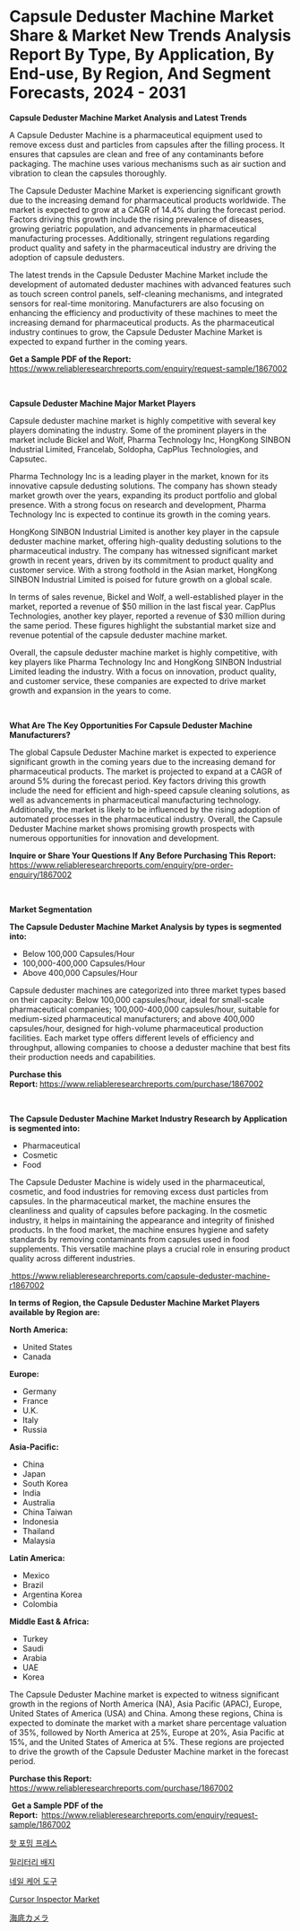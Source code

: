 <p><h1>Capsule Deduster Machine Market Share & Market New Trends Analysis Report By Type, By Application, By End-use, By Region, And Segment Forecasts, 2024 - 2031</h1></p><p><strong>Capsule Deduster Machine Market Analysis and Latest Trends</strong></p>
<p><p>A Capsule Deduster Machine is a pharmaceutical equipment used to remove excess dust and particles from capsules after the filling process. It ensures that capsules are clean and free of any contaminants before packaging. The machine uses various mechanisms such as air suction and vibration to clean the capsules thoroughly.</p><p>The Capsule Deduster Machine Market is experiencing significant growth due to the increasing demand for pharmaceutical products worldwide. The market is expected to grow at a CAGR of 14.4% during the forecast period. Factors driving this growth include the rising prevalence of diseases, growing geriatric population, and advancements in pharmaceutical manufacturing processes. Additionally, stringent regulations regarding product quality and safety in the pharmaceutical industry are driving the adoption of capsule dedusters.</p><p>The latest trends in the Capsule Deduster Machine Market include the development of automated deduster machines with advanced features such as touch screen control panels, self-cleaning mechanisms, and integrated sensors for real-time monitoring. Manufacturers are also focusing on enhancing the efficiency and productivity of these machines to meet the increasing demand for pharmaceutical products. As the pharmaceutical industry continues to grow, the Capsule Deduster Machine Market is expected to expand further in the coming years.</p></p>
<p><strong>Get a Sample PDF of the Report:&nbsp;</strong> <a href="https://www.reliableresearchreports.com/enquiry/request-sample/1867002">https://www.reliableresearchreports.com/enquiry/request-sample/1867002</a></p>
<p>&nbsp;</p>
<p><strong>Capsule Deduster Machine Major Market Players</strong></p>
<p><p>Capsule deduster machine market is highly competitive with several key players dominating the industry. Some of the prominent players in the market include Bickel and Wolf, Pharma Technology Inc, HongKong SINBON Industrial Limited, Francelab, Soldopha, CapPlus Technologies, and Capsutec.</p><p>Pharma Technology Inc is a leading player in the market, known for its innovative capsule dedusting solutions. The company has shown steady market growth over the years, expanding its product portfolio and global presence. With a strong focus on research and development, Pharma Technology Inc is expected to continue its growth in the coming years.</p><p>HongKong SINBON Industrial Limited is another key player in the capsule deduster machine market, offering high-quality dedusting solutions to the pharmaceutical industry. The company has witnessed significant market growth in recent years, driven by its commitment to product quality and customer service. With a strong foothold in the Asian market, HongKong SINBON Industrial Limited is poised for future growth on a global scale.</p><p>In terms of sales revenue, Bickel and Wolf, a well-established player in the market, reported a revenue of $50 million in the last fiscal year. CapPlus Technologies, another key player, reported a revenue of $30 million during the same period. These figures highlight the substantial market size and revenue potential of the capsule deduster machine market.</p><p>Overall, the capsule deduster machine market is highly competitive, with key players like Pharma Technology Inc and HongKong SINBON Industrial Limited leading the industry. With a focus on innovation, product quality, and customer service, these companies are expected to drive market growth and expansion in the years to come.</p></p>
<p>&nbsp;</p>
<p><strong>What Are The Key Opportunities For Capsule Deduster Machine Manufacturers?</strong></p>
<p><p>The global Capsule Deduster Machine market is expected to experience significant growth in the coming years due to the increasing demand for pharmaceutical products. The market is projected to expand at a CAGR of around 5% during the forecast period. Key factors driving this growth include the need for efficient and high-speed capsule cleaning solutions, as well as advancements in pharmaceutical manufacturing technology. Additionally, the market is likely to be influenced by the rising adoption of automated processes in the pharmaceutical industry. Overall, the Capsule Deduster Machine market shows promising growth prospects with numerous opportunities for innovation and development.</p></p>
<p><strong>Inquire or Share Your Questions If Any Before Purchasing This Report:</strong> <a href="https://www.reliableresearchreports.com/enquiry/pre-order-enquiry/1867002">https://www.reliableresearchreports.com/enquiry/pre-order-enquiry/1867002</a></p>
<p>&nbsp;</p>
<p><strong>Market Segmentation</strong></p>
<p><strong>The Capsule Deduster Machine Market Analysis by types is segmented into:</strong></p>
<p><ul><li>Below 100,000 Capsules/Hour</li><li>100,000-400,000 Capsules/Hour</li><li>Above 400,000 Capsules/Hour</li></ul></p>
<p><p>Capsule deduster machines are categorized into three market types based on their capacity: Below 100,000 capsules/hour, ideal for small-scale pharmaceutical companies; 100,000-400,000 capsules/hour, suitable for medium-sized pharmaceutical manufacturers; and above 400,000 capsules/hour, designed for high-volume pharmaceutical production facilities. Each market type offers different levels of efficiency and throughput, allowing companies to choose a deduster machine that best fits their production needs and capabilities.</p></p>
<p><strong>Purchase this Report:&nbsp;</strong><a href="https://www.reliableresearchreports.com/purchase/1867002">https://www.reliableresearchreports.com/purchase/1867002</a></p>
<p>&nbsp;</p>
<p><strong>The Capsule Deduster Machine Market Industry Research by Application is segmented into:</strong></p>
<p><ul><li>Pharmaceutical</li><li>Cosmetic</li><li>Food</li></ul></p>
<p><p>The Capsule Deduster Machine is widely used in the pharmaceutical, cosmetic, and food industries for removing excess dust particles from capsules. In the pharmaceutical market, the machine ensures the cleanliness and quality of capsules before packaging. In the cosmetic industry, it helps in maintaining the appearance and integrity of finished products. In the food market, the machine ensures hygiene and safety standards by removing contaminants from capsules used in food supplements. This versatile machine plays a crucial role in ensuring product quality across different industries.</p></p>
<p><a href="https://www.reliableresearchreports.com/capsule-deduster-machine-r1867002">&nbsp;https://www.reliableresearchreports.com/capsule-deduster-machine-r1867002</a></p>
<p><strong>In terms of Region, the Capsule Deduster Machine Market Players available by Region are:</strong></p>
<p>
    <p> <strong> North America: </strong>
        <ul>
            <li>United States</li>
            <li>Canada</li>
        </ul>
        </p> 
    <p> <strong> Europe: </strong>
        <ul>
            <li>Germany</li>
            <li>France</li>
            <li>U.K.</li>
            <li>Italy</li>
            <li>Russia</li>
        </ul>
        </p> 
    <p> <strong> Asia-Pacific: </strong>
        <ul>
            <li>China</li>
            <li>Japan</li>
            <li>South Korea</li>
            <li>India</li>
            <li>Australia</li>
            <li>China Taiwan</li>
            <li>Indonesia</li>
            <li>Thailand</li>
            <li>Malaysia</li>
        </ul>
        </p> 
    <p> <strong> Latin America: </strong>
        <ul>
            <li>Mexico</li>
            <li>Brazil</li>
            <li>Argentina Korea</li>
            <li>Colombia</li>
        </ul>
        </p> 
    <p> <strong> Middle East & Africa: </strong>
        <ul>
            <li>Turkey</li>
            <li>Saudi</li>
            <li>Arabia</li>
            <li>UAE</li>
            <li>Korea</li>
        </ul>
    </p>
    </p>
<p><p>The Capsule Deduster Machine market is expected to witness significant growth in the regions of North America (NA), Asia Pacific (APAC), Europe, United States of America (USA) and China. Among these regions, China is expected to dominate the market with a market share percentage valuation of 35%, followed by North America at 25%, Europe at 20%, Asia Pacific at 15%, and the United States of America at 5%. These regions are projected to drive the growth of the Capsule Deduster Machine market in the forecast period.</p></p>
<p><strong>Purchase this Report: </strong><a href="https://www.reliableresearchreports.com/purchase/1867002">https://www.reliableresearchreports.com/purchase/1867002</a></p>
<p>&nbsp;<strong>Get a Sample PDF of the Report:&nbsp;&nbsp;</strong><a href="https://www.reliableresearchreports.com/enquiry/request-sample/1867002">https://www.reliableresearchreports.com/enquiry/request-sample/1867002</a></p>
<p><strong></strong></p>
<p><p><a href="https://medium.com/@mayekuhic00/%EB%9C%A8%EA%B1%B0%EC%9A%B4-%EC%84%B1%ED%98%95-%ED%94%84%EB%A0%88%EC%8A%A4-%EC%8B%9C%EC%9E%A5-%EC%9D%B8%EC%82%AC%EC%9D%B4%ED%8A%B8-%EC%8B%9C%EC%9E%A5-%EB%8F%99%ED%96%A5-%EC%84%B1%EC%9E%A5-2024%EB%85%84%EB%B6%80%ED%84%B0-2031%EB%85%84%EA%B9%8C%EC%A7%80-%EC%98%88%EC%B8%A1%EB%90%9C-%EA%B2%83-b11d6c4357e5">핫 포밍 프레스</a></p><p><a href="https://medium.com/@adonispellea2022/%EA%B5%B0%EC%82%AC-%EB%B0%B0%EC%A7%80-%EC%8B%9C%EC%9E%A5-%EA%B2%BD%EC%9F%81-%EB%B6%84%EC%84%9D-%EC%8B%9C%EC%9E%A5-%EB%8F%99%ED%96%A5-%EB%B0%8F-2031%EB%85%84%EA%B9%8C%EC%A7%80%EC%9D%98-%EC%98%88%EC%B8%A1-e38915e8434e">밀리터리 배지</a></p><p><a href="https://github.com/wallacBahrtyinger567686/Market-Research-Report-List-1/blob/main/168539239879.md">네일 케어 도구</a></p><p><a href="https://github.com/jodemen/Market-Research-Report-List-2/blob/main/cursor-inspector-market.md">Cursor Inspector Market</a></p><p><a href="https://github.com/FrancoWeber2023/Market-Research-Report-List-1/blob/main/112940843331.md">海底カメラ</a></p></p>